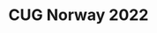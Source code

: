 ---
title:  "CUG Norway 2022"
location: "Kragerø Resort, Norway"
image: assets/images/events/2022-06-07-cug-norway.png
eventdate: 2022-06-07
site: 'https://cugtech.no/'
---